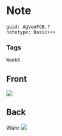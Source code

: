# Note
```
guid: AgVeeFGB,?
notetype: Basic+++
```

### Tags
```
Week6
```

## Front
<img src="paste-e1ff4e865addba71920197933be7c96e6e6f3319.jpg">

## Back
Wahr
<img src="paste-9be1529c8760fc0e2850d811e8815e594cb3ff7d.jpg">
